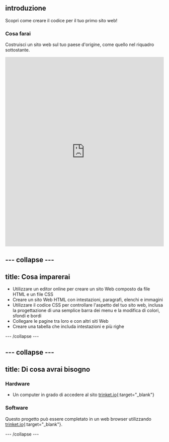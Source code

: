 ## introduzione

Scopri come creare il codice per il tuo primo sito web!

### Cosa farai

Costruisci un sito web sul tuo paese d'origine, come quello nel riquadro sottostante.

<div class="scratch-preview">
  <iframe src="https://trinket.io/embed/html/8d5e6e8aad" width="100%" height="600" frameborder="0" marginwidth="0" marginheight="0" allowfullscreen></iframe>
</div>

## \--- collapse \---

## title: Cosa imparerai

+ Utilizzare un editor online per creare un sito Web composto da file HTML e un file CSS
+ Creare un sito Web HTML con intestazioni, paragrafi, elenchi e immagini
+ Utilizzare il codice CSS per controllare l'aspetto del tuo sito web, inclusa la progettazione di una semplice barra dei menu e la modifica di colori, sfondi e bordi
+ Collegare le pagine tra loro e con altri siti Web
+ Creare una tabella che includa intestazioni e più righe

\--- /collapse \---

## \--- collapse \---

## title: Di cosa avrai bisogno

### Hardware

+ Un computer in grado di accedere al sito [trinket.io](https://trinket.io){:target="_blank"}

### Software

Questo progetto può essere completato in un web browser utilizzando [trinket.io](https://trinket.io){:target="_blank"}.

\--- /collapse \---